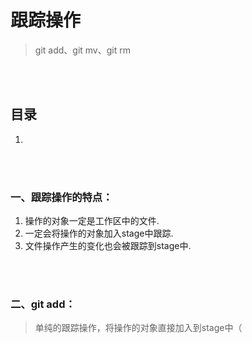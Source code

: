 # 跟踪操作
> git add、git mv、git rm

<br><br>

## 目录
1. []()

<br><br>

### 一、跟踪操作的特点：

1. 操作的对象一定是工作区中的文件.
2. 一定会将操作的对象加入stage中跟踪.
3. 文件操作产生的变化也会被跟踪到stage中.

<br><br>

### 二、git add：
> 单纯的跟踪操作，将操作的对象直接加入到stage中（
